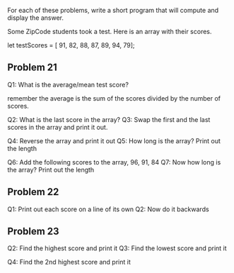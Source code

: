 For each of these problems, write a short program that will compute
and display the answer.

Some ZipCode students took a test. Here is an array with their scores.

let testScores = [ 91, 82, 88, 87, 89, 94, 79];

## Problem 21

Q1: What is the average/mean test score?

remember the average is the sum of the scores divided by the number of scores.

Q2: What is the last score in the array?
Q3: Swap the first and the last scores in the array and print it out.

Q4: Reverse the array and print it out
Q5: How long is the array? Print out the length

Q6: Add the following scores to the array, 96, 91, 84
Q7: Now how long is the array? Print out the length

## Problem 22

Q1: Print out each score on a line of its own
Q2: Now do it backwards

## Problem 23

Q2: Find the highest score and print it
Q3: Find the lowest score and print it

Q4: Find the 2nd highest score and print it